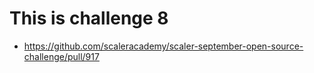 # This is challenge 8
- https://github.com/scaleracademy/scaler-september-open-source-challenge/pull/917
